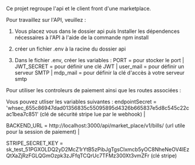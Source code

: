 Ce projet regroupe l'api et le client front d'une marketplace.

Pour travaillez sur l'API, veuillez  : 

1. Vous placez vous dans le dossier api puis Installer les dépendences nécessaires à l'API à l'aide de la commande npm install
2. créer un fichier .env à la racine du dossier api
   
4. Dans le fichier .env, créer les variables :
PORT = pour stocker le port |
JWT_SECRET = pour définir une clé JWT |
user_mail = pour définir un serveur SMTP |
mdp_mail = pour définir la clé d'accès à votre serveur smtp

Pour utiliser les controleurs de paiement ainsi que les routes associées : 

Vous pouvez utliser les variables suivantes : 
endpointSecret = 'whsec_655c86947dad01356835c55095895d4326b665837e5d8c545c22cac1bea7c851' (clé de sécurité stripe lue par le webhook) |

BACKEND_URL = http://localhost:3000/api/market_place/v1/bills/ (url utile pour la session de paiement) |

STRIPE_SECRET_KEY = sk_test_51PGXOLDQ2yD2McZ1rYtB5zPibJgTgsClxmcb5yOC8NheNeOV4lEzQtXaZjRzFGLQGmOzpk3zJFfqTCQrUc7TFMz300Xt3vmZFr (clé stripe)

